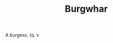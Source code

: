 ---
title: Burgwhar
letter: B
permalink: "/definitions/bld-burgwhar.html"
body: A burgess, (q. v
published_at: '2018-07-07'
source: Black's Law Dictionary 2nd Ed (1910)
layout: post
---